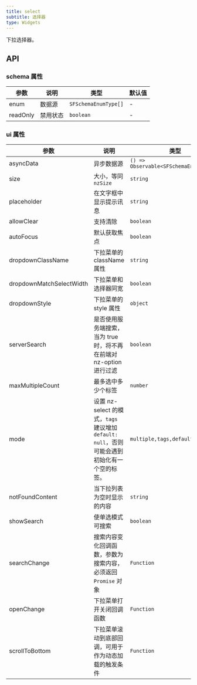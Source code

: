 ```yaml
---
title: select
subtitle: 选择器
type: Widgets
---
```


下拉选择器。

## API

### schema 属性

参数 | 说明 | 类型 | 默认值
----|------|-----|------
enum | 数据源 | `SFSchemaEnumType[]` | -
readOnly | 禁用状态  | `boolean` | -

### ui 属性

参数 | 说明 | 类型 | 默认值
----|------|-----|------
asyncData | 异步数据源 | `() => Observable<SFSchemaEnumType[]>` | -
size | 大小，等同 `nzSize` | `string` | -
placeholder | 在文字框中显示提示讯息 | `string` | -
allowClear | 支持清除 | `boolean` | `false`
autoFocus | 默认获取焦点 | `boolean` | `false`
dropdownClassName | 下拉菜单的 className 属性 | `string` | -
dropdownMatchSelectWidth | 下拉菜单和选择器同宽 | `boolean` | `true`
dropdownStyle | 下拉菜单的 style 属性 | `object` | -
serverSearch | 是否使用服务端搜索，当为 true 时，将不再在前端对 nz-option 进行过滤 | `boolean` | `false`
maxMultipleCount | 最多选中多少个标签| `number` | `Infinity`
mode | 设置 nz-select 的模式，`tags` 建议增加 `default: null`，否则可能会遇到初始化有一个空的标签。 | `multiple,tags,default` | `default`
notFoundContent | 当下拉列表为空时显示的内容 | `string` | -
showSearch | 使单选模式可搜索 | `boolean` | `false`
searchChange | 搜索内容变化回调函数，参数为搜索内容，必须返回 `Promise` 对象 | `Function` | -
openChange | 下拉菜单打开关闭回调函数 | `Function` | -
scrollToBottom | 下拉菜单滚动到底部回调，可用于作为动态加载的触发条件 | `Function` | -
